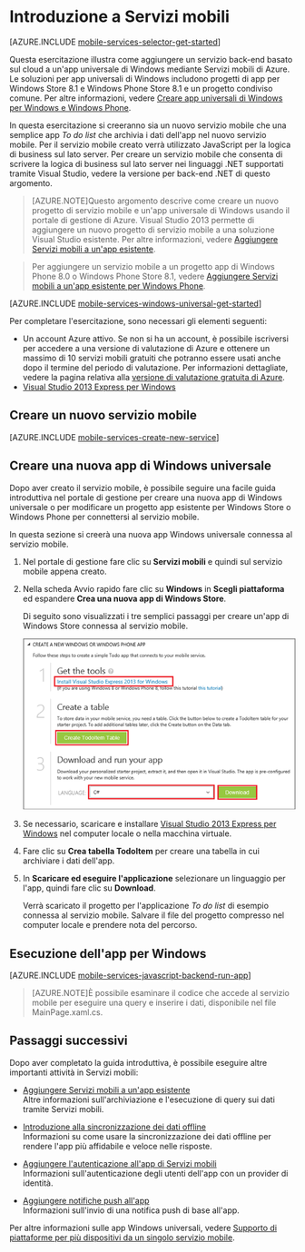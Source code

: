 <properties
	pageTitle="Introduzione a servizi mobili per applicazioni Windows Store | Mobile Dev Center"
	description="Seguire questa esercitazione per iniziare a usare Servizi mobili di Azure per lo sviluppo per Windows Store in C# o JavaScript."
	services="mobile-services"
	documentationCenter="windows"
	authors="ggailey777"
	manager="dwrede"
	editor=""/>

<tags
	ms.service="mobile-services"
	ms.workload="mobile"
	ms.tgt_pltfrm="mobile-windows"
	ms.devlang="dotnet"
	ms.topic="article" 
	ms.date="04/24/2015"
	ms.author="glenga"/>

# <a name="getting-started"> </a>Introduzione a Servizi mobili

[AZURE.INCLUDE [mobile-services-selector-get-started](../../includes/mobile-services-selector-get-started.md)]

Questa esercitazione illustra come aggiungere un servizio back-end basato sul cloud a un'app universale di Windows mediante Servizi mobili di Azure. Le soluzioni per app universali di Windows includono progetti di app per Windows Store 8.1 e Windows Phone Store 8.1 e un progetto condiviso comune. Per altre informazioni, vedere [Creare app universali di Windows per Windows e Windows Phone](http://msdn.microsoft.com/library/windows/apps/xaml/dn609832.aspx).

In questa esercitazione si creeranno sia un nuovo servizio mobile che una semplice app *To do list* che archivia i dati dell'app nel nuovo servizio mobile. Per il servizio mobile creato verrà utilizzato JavaScript per la logica di business sul lato server. Per creare un servizio mobile che consenta di scrivere la logica di business sul lato server nei linguaggi .NET supportati tramite Visual Studio, vedere la versione per back-end .NET di questo argomento.

>[AZURE.NOTE]Questo argomento descrive come creare un nuovo progetto di servizio mobile e un'app universale di Windows usando il portale di gestione di Azure. Visual Studio 2013 permette di aggiungere un nuovo progetto di servizio mobile a una soluzione Visual Studio esistente. Per altre informazioni, vedere [Aggiungere Servizi mobili a un'app esistente](mobile-services-javascript-backend-windows-universal-dotnet-get-started-data.md).

>Per aggiungere un servizio mobile a un progetto app di Windows Phone 8.0 o Windows Phone Store 8.1, vedere [Aggiungere Servizi mobili a un'app esistente per Windows Phone](mobile-services-windows-phone-get-started-data.md).

[AZURE.INCLUDE [mobile-services-windows-universal-get-started](../../includes/mobile-services-windows-universal-get-started.md)]

Per completare l'esercitazione, sono necessari gli elementi seguenti:

* Un account Azure attivo. Se non si ha un account, è possibile iscriversi per accedere a una versione di valutazione di Azure e ottenere un massimo di 10 servizi mobili gratuiti che potranno essere usati anche dopo il termine del periodo di valutazione. Per informazioni dettagliate, vedere la pagina relativa alla [versione di valutazione gratuita di Azure](http://azure.microsoft.com/pricing/free-trial/?WT.mc_id=A0E0E5C02&amp;returnurl=http%3A%2F%2Fazure.microsoft.com%2Fit-it%2Fdocumentation%2Farticles%2Fmobile-services-javascript-backend-windows-store-javascript-get-started%2F).
* [Visual Studio 2013 Express per Windows]

## Creare un nuovo servizio mobile

[AZURE.INCLUDE [mobile-services-create-new-service](../../includes/mobile-services-create-new-service.md)]

## Creare una nuova app di Windows universale

Dopo aver creato il servizio mobile, è possibile seguire una facile guida introduttiva nel portale di gestione per creare una nuova app di Windows universale o per modificare un progetto app esistente per Windows Store o Windows Phone per connettersi al servizio mobile.

In questa sezione si creerà una nuova app Windows universale connessa al servizio mobile.

1.  Nel portale di gestione fare clic su **Servizi mobili** e quindi sul servizio mobile appena creato.


2. Nella scheda Avvio rapido fare clic su **Windows** in **Scegli piattaforma** ed espandere **Crea una nuova app di Windows Store**.

   	Di seguito sono visualizzati i tre semplici passaggi per creare un'app di Windows Store connessa al servizio mobile.

  	![Passaggi della guida introduttiva a Servizi mobili](./media/mobile-services-javascript-backend-windows-store-dotnet-get-started/mobile-quickstart-steps.png)

3. Se necessario, scaricare e installare [Visual Studio 2013 Express per Windows] nel computer locale o nella macchina virtuale.

4. Fare clic su **Crea tabella TodoItem** per creare una tabella in cui archiviare i dati dell'app.

5. In **Scaricare ed eseguire l'applicazione** selezionare un linguaggio per l'app, quindi fare clic su **Download**.

  	Verrà scaricato il progetto per l'applicazione *To do list* di esempio connessa al servizio mobile. Salvare il file del progetto compresso nel computer locale e prendere nota del percorso.

## Esecuzione dell'app per Windows

[AZURE.INCLUDE [mobile-services-javascript-backend-run-app](../../includes/mobile-services-javascript-backend-run-app.md)]

>[AZURE.NOTE]È possibile esaminare il codice che accede al servizio mobile per eseguire una query e inserire i dati, disponibile nel file MainPage.xaml.cs.

## Passaggi successivi
Dopo aver completato la guida introduttiva, è possibile eseguire altre importanti attività in Servizi mobili:

* [Aggiungere Servizi mobili a un'app esistente][Get started with data] <br/>Altre informazioni sull'archiviazione e l'esecuzione di query sui dati tramite Servizi mobili.

* [Introduzione alla sincronizzazione dei dati offline] <br/>Informazioni su come usare la sincronizzazione dei dati offline per rendere l'app più affidabile e veloce nelle risposte.

* [Aggiungere l'autenticazione all'app di Servizi mobili][Get started with authentication] <br/>Informazioni sull'autenticazione degli utenti dell'app con un provider di identità.

* [Aggiungere notifiche push all'app][Get started with push notifications] <br/>Informazioni sull'invio di una notifica push di base all'app.

Per altre informazioni sulle app Windows universali, vedere [Supporto di piattaforme per più dispositivi da un singolo servizio mobile](mobile-services-how-to-use-multiple-clients-single-service.md#shared-vs).

<!-- Anchors. -->
[Getting started with Mobile Services]: #getting-started
[Create a new mobile service]: #create-new-service
[Define the mobile service instance]: #define-mobile-service-instance
[Next Steps]: #next-steps

<!-- Images. -->



<!-- URLs. -->
[Get started with data]: mobile-services-javascript-backend-windows-universal-dotnet-get-started-data.md
[Get started with data]: ../mobile-services-windows-store-dotnet-get-started-data.md
[Introduzione alla sincronizzazione dei dati offline]: mobile-services-windows-store-dotnet-get-started-offline-data.md
[Get started with authentication]: ../mobile-services-windows-store-dotnet-get-started-users.md
[Get started with push notifications]: ../mobile-services-javascript-backend-windows-store-dotnet-get-started-push.md
[Visual Studio 2013 Express per Windows]: http://go.microsoft.com/fwlink/?LinkId=257546
[Mobile Services SDK]: http://go.microsoft.com/fwlink/?LinkId=257545
[Management Portal]: https://manage.windowsazure.com/
[Get started with data in Mobile Services using Visual Studio 2012]: ../mobile-services-windows-store-dotnet-get-started-data-vs2012.md
 

<!---HONumber=July15_HO4-->